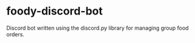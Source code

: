 # foody-discord-bot
Discord bot written using the discord.py library for managing group food orders.
